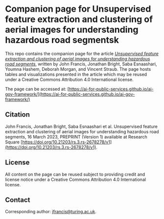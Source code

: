 #  Companion page for Unsupervised feature extraction and clustering of aerial images for understanding hazardous road segmentsk 
This repo contains the companion page for the article [_Unsupervised feature extraction and clustering of aerial images for understanding hazardous road segments_](https://www.researchsquare.com/article/rs-2678278/v1), written by John Francis, Jonathan Bright, Saba Esnaashari, Youmna Hashem, Deborah Morgan, and Vincent Straub. The page hosts tables and visualizations presented in the article which may be reused under a Creative Commons Attribution 4.0 International license.

The page can be accessed at: [https://ai-for-public-services.github.io/ai-gov-framework/](https://ai-for-public-services.github.io/ai-gov-framework/)

## Citation
John Francis, Jonathan Bright, Saba Esnaashari et al. Unsupervised feature extraction and clustering of aerial images for understanding hazardous road segments, 16 March 2023, PREPRINT (Version 1) available at Research Square [https://doi.org/10.21203/rs.3.rs-2678278/v1](https://doi.org/10.21203/rs.3.rs-2678278/v1). 

## License
All content on the page can be reused subject to providing credit and license notice under a Creative Commons Attribution 4.0 International license.

## Contact
Corresponding author: [jfrancis@turing.ac.uk](mailto:jfrancis@turing.ac.uk).
